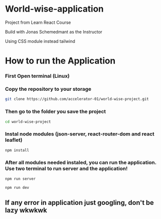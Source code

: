 # World-wise-application

 <p>
 Project from Learn React Course<br/>

Build with Jonas Schemedmant as the Instructor<br/>

Using CSS module instead tailwind<br/>

 </p>

# How to run the Application

### First Open terminal (Linux)

### Copy the repository to your storage

```sh
git clone https://github.com/accelerator-01/world-wise-project.git
```

### Then go to the folder you save the project

```sh
cd world-wise-project
```

### Instal node modules (json-server, react-router-dom and react leaflet)

```sh
npm install
```

### After all modules needed instaled, you can run the application. Use two terminal to run server and the application!

```sh
npm run server
```

```sh
npm run dev
```

## If any error in application just googling, don't be lazy wkwkwk
